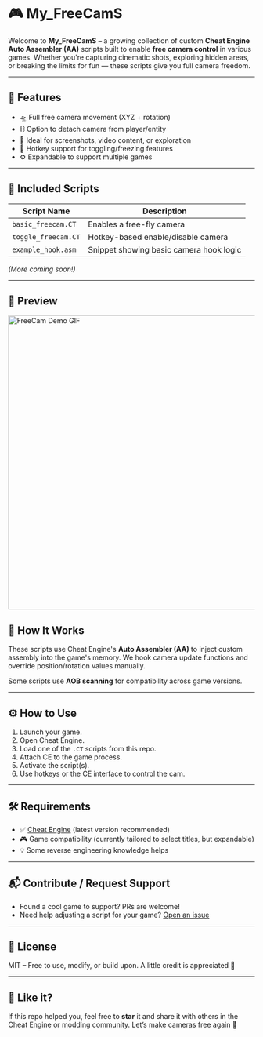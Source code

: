 # 🎮 My_FreeCamS

Welcome to **My_FreeCamS** – a growing collection of custom **Cheat Engine Auto Assembler (AA)** scripts built to enable **free camera control** in various games. Whether you're capturing cinematic shots, exploring hidden areas, or breaking the limits for fun — these scripts give you full camera freedom.

---

## 📌 Features

- 🛸 Full free camera movement (XYZ + rotation)
- ⛓️ Option to detach camera from player/entity
- 🎥 Ideal for screenshots, video content, or exploration
- 🔁 Hotkey support for toggling/freezing features
- ⚙️ Expandable to support multiple games

---

## 📁 Included Scripts

| Script Name            | Description                               |
|------------------------|-------------------------------------------|
| `basic_freecam.CT`     | Enables a free-fly camera                 |
| `toggle_freecam.CT`    | Hotkey-based enable/disable camera        |
| `example_hook.asm`     | Snippet showing basic camera hook logic   |

*(More coming soon!)*

---

## 📸 Preview

<img src="https://s6.gifyu.com/images/bMudr.gif" width="600" alt="FreeCam Demo GIF" />



## 🧠 How It Works

These scripts use Cheat Engine's **Auto Assembler (AA)** to inject custom assembly into the game's memory. We hook camera update functions and override position/rotation values manually.

Some scripts use **AOB scanning** for compatibility across game versions.

---

## ⚙️ How to Use

1. Launch your game.
2. Open Cheat Engine.
3. Load one of the `.CT` scripts from this repo.
4. Attach CE to the game process.
5. Activate the script(s).
6. Use hotkeys or the CE interface to control the cam.

---

## 🛠 Requirements

- ✅ [Cheat Engine](https://www.cheatengine.org/) (latest version recommended)
- 🎮 Game compatibility (currently tailored to select titles, but expandable)
- 💡 Some reverse engineering knowledge helps

---

## 📬 Contribute / Request Support

- Found a cool game to support? PRs are welcome!
- Need help adjusting a script for your game? [Open an issue](https://github.com/mastermindp/My_FreeCamS/issues)

---

## 📜 License

MIT – Free to use, modify, or build upon. A little credit is appreciated 🙏

---

## 🌟 Like it?

If this repo helped you, feel free to **star** it and share it with others in the Cheat Engine or modding community. Let’s make cameras free again 🚀
